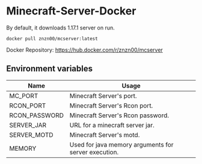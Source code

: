 # Minecraft-Server-Docker
By default, it downloads 1.17.1 server on run.
```docker
docker pull znzn00/mcserver:latest
```
Docker Repository: https://hub.docker.com/r/znzn00/mcserver
## Environment variables
| **Name**  | **Usage** |
| ------------- | ------------- |
| MC_PORT  | Minecraft Server's port. |
| RCON_PORT  | Minecraft Server's Rcon port. |
| RCON_PASSWORD | Minecraft Server's Rcon password. |
| SERVER_JAR | URL for a minecraft server jar. |
| SERVER_MOTD | Minecraft Server's motd. |
| MEMORY | Used for java memory arguments for server execution. |
